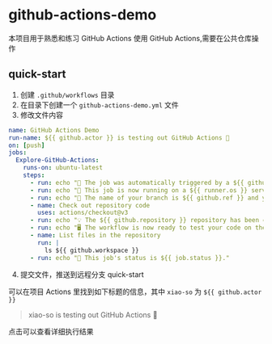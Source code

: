 # github-actions-demo
本项目用于熟悉和练习 GitHub Actions
使用 GitHub Actions,需要在公共仓库操作
## quick-start
1. 创建 `.github/workflows` 目录
2. 在目录下创建一个 `github-actions-demo.yml` 文件
3. 修改文件内容
```yaml
name: GitHub Actions Demo
run-name: ${{ github.actor }} is testing out GitHub Actions 🚀
on: [push]
jobs:
  Explore-GitHub-Actions:
    runs-on: ubuntu-latest
    steps:
      - run: echo "🎉 The job was automatically triggered by a ${{ github.event_name }} event."
      - run: echo "🐧 This job is now running on a ${{ runner.os }} server hosted by GitHub!"
      - run: echo "🔎 The name of your branch is ${{ github.ref }} and your repository is ${{ github.repository }}."
      - name: Check out repository code
        uses: actions/checkout@v3
      - run: echo "💡 The ${{ github.repository }} repository has been cloned to the runner."
      - run: echo "🖥️ The workflow is now ready to test your code on the runner."
      - name: List files in the repository
        run: |
          ls ${{ github.workspace }}
      - run: echo "🍏 This job's status is ${{ job.status }}."
```
4. 提交文件，推送到远程分支 quick-start

可以在项目 Actions 里找到如下标题的信息，其中 `xiao-so` 为 `${{ github.actor }}`

> xiao-so is testing out GitHub Actions 🚀

点击可以查看详细执行结果



